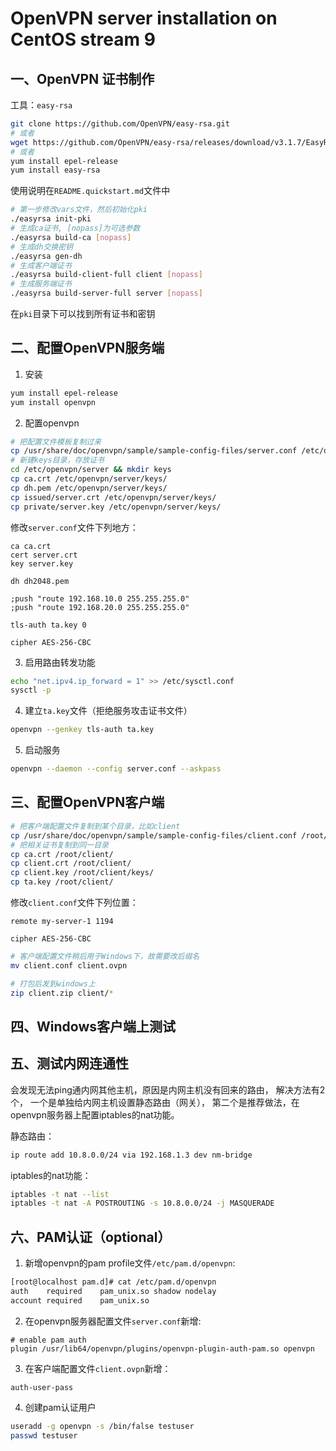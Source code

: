 # OpenVPN server installation on CentOS stream 9

## 一、OpenVPN 证书制作
工具：`easy-rsa`
```bash
git clone https://github.com/OpenVPN/easy-rsa.git
# 或者
wget https://github.com/OpenVPN/easy-rsa/releases/download/v3.1.7/EasyRSA-3.1.7.tgz
# 或者
yum install epel-release
yum install easy-rsa
```
使用说明在`README.quickstart.md`文件中
```bash
# 第一步修改vars文件，然后初始化pki
./easyrsa init-pki
# 生成ca证书, [nopass]为可选参数
./easyrsa build-ca [nopass]
# 生成dh交换密钥
./easyrsa gen-dh
# 生成客户端证书
./easyrsa build-client-full client [nopass]
# 生成服务端证书
./easyrsa build-server-full server [nopass]
```
在`pki`目录下可以找到所有证书和密钥

## 二、配置OpenVPN服务端
1. 安装
```bash
yum install epel-release
yum install openvpn
```
2. 配置openvpn
```bash
# 把配置文件模板复制过来
cp /usr/share/doc/openvpn/sample/sample-config-files/server.conf /etc/openvpn/server
# 新建keys目录，存放证书
cd /etc/openvpn/server && mkdir keys
cp ca.crt /etc/openvpn/server/keys/
cp dh.pem /etc/openvpn/server/keys/
cp issued/server.crt /etc/openvpn/server/keys/
cp private/server.key /etc/openvpn/server/keys/
```
修改`server.conf`文件下列地方：
```
ca ca.crt
cert server.crt
key server.key

dh dh2048.pem

;push "route 192.168.10.0 255.255.255.0"
;push "route 192.168.20.0 255.255.255.0"

tls-auth ta.key 0

cipher AES-256-CBC
```
3. 启用路由转发功能
```bash
echo "net.ipv4.ip_forward = 1" >> /etc/sysctl.conf
sysctl -p
```
4. 建立`ta.key`文件（拒绝服务攻击证书文件）
```bash
openvpn --genkey tls-auth ta.key
```
5. 启动服务
```bash
openvpn --daemon --config server.conf --askpass
```

## 三、配置OpenVPN客户端
```bash
# 把客户端配置文件复制到某个目录，比如client
cp /usr/share/doc/openvpn/sample/sample-config-files/client.conf /root/client/
# 把相关证书复制到同一目录
cp ca.crt /root/client/
cp client.crt /root/client/
cp client.key /root/client/keys/
cp ta.key /root/client/
```
修改`client.conf`文件下列位置：
```
remote my-server-1 1194

cipher AES-256-CBC
```
```bash
# 客户端配置文件稍后用于Windows下，故需要改后缀名
mv client.conf client.ovpn

# 打包后发到windows上
zip client.zip client/*
```

## 四、Windows客户端上测试
## 五、测试内网连通性
会发现无法ping通内网其他主机，原因是内网主机没有回来的路由， 解决方法有2个， 一个是单独给内网主机设置静态路由（网关）， 第二个是推荐做法，在openvpn服务器上配置iptables的nat功能。 

静态路由：
```bash
ip route add 10.8.0.0/24 via 192.168.1.3 dev nm-bridge
```
iptables的nat功能：
```bash
iptables -t nat --list
iptables -t nat -A POSTROUTING -s 10.8.0.0/24 -j MASQUERADE
```

## 六、PAM认证（optional）
1. 新增openvpn的pam profile文件`/etc/pam.d/openvpn`:
```bash
[root@localhost pam.d]# cat /etc/pam.d/openvpn 
auth	required	pam_unix.so shadow nodelay
account	required	pam_unix.so
```
2. 在openvpn服务器配置文件`server.conf`新增:
```
# enable pam auth
plugin /usr/lib64/openvpn/plugins/openvpn-plugin-auth-pam.so openvpn
```
3. 在客户端配置文件`client.ovpn`新增：
```
auth-user-pass
```
4. 创建pam认证用户
```bash
useradd -g openvpn -s /bin/false testuser
passwd testuser
```
